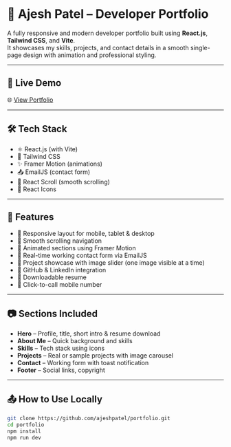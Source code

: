 # 💼 Ajesh Patel – Developer Portfolio

A fully responsive and modern developer portfolio built using **React.js**, **Tailwind CSS**, and **Vite**.  
It showcases my skills, projects, and contact details in a smooth single-page design with animation and professional styling.

---

## 🚀 Live Demo

🌐 [View Portfolio](https://your-portfolio.vercel.app) <!-- Replace with your actual Vercel link -->

---

## 🛠️ Tech Stack

- ⚛️ React.js (with Vite)
- 🎨 Tailwind CSS
- ✨ Framer Motion (animations)
- 📤 EmailJS (contact form)
- 🔗 React Scroll (smooth scrolling)
- 🧩 React Icons

---

## 📁 Features

- 🔹 Responsive layout for mobile, tablet & desktop
- 🔹 Smooth scrolling navigation
- 🔹 Animated sections using Framer Motion
- 🔹 Real-time working contact form via EmailJS
- 🔹 Project showcase with image slider (one image visible at a time)
- 🔹 GitHub & LinkedIn integration
- 🔹 Downloadable resume
- 🔹 Click-to-call mobile number

---

## 📷 Sections Included

- **Hero** – Profile, title, short intro & resume download
- **About Me** – Quick background and skills
- **Skills** – Tech stack using icons
- **Projects** – Real or sample projects with image carousel
- **Contact** – Working form with toast notification
- **Footer** – Social links, copyright

---

## 📤 How to Use Locally

```bash
git clone https://github.com/ajeshpatel/portfolio.git
cd portfolio
npm install
npm run dev

